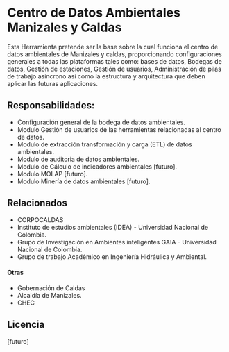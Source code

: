 # Centro de Datos Ambientales Manizales y Caldas

Esta Herramienta pretende ser la base sobre la cual funciona el centro de datos ambientales de Manizales y caldas, proporcionando configuraciones generales a todas las plataformas tales como: bases de datos, Bodegas de datos, Gestión de estaciones, Gestión de usuarios, Administración de pilas de trabajo asíncrono así como la estructura y arquitectura que deben aplicar las futuras aplicaciones.

## Responsabilidades:

- Configuración general de la bodega de datos ambientales.
- Modulo Gestión de usuarios de las herramientas relacionadas al centro de datos.
- Modulo de extracción transformación y carga  (ETL) de datos ambientales.
- Modulo de auditoria de datos ambientales.
- Modulo de Cálculo de indicadores ambientales [futuro].
- Modulo MOLAP [futuro].
- Modulo Minería de datos ambientales [futuro].

## Relacionados

- CORPOCALDAS
- Instituto de estudios ambientales (IDEA) - Universidad Nacional de Colombia.
- Grupo de Investigación en Ambientes inteligentes GAIA - Universidad Nacional de Colombia.
- Grupo de trabajo Académico en Ingeniería Hidráulica y Ambiental.


#### Otras

- Gobernación de Caldas
- Alcaldía de Manizales.
- CHEC

## Licencia

[futuro]